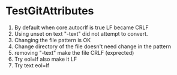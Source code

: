 # TestGitAttributes

1. By default when core.autocrlf is true LF became CRLF
2. Using unset on text "-text" did not attempt to convert.
3. Changing the file pattern is OK
4. Change directory of the file doesn't need change in the pattern
5. removing "-text" make the file CRLF (exprected)
6. Try eol=lf also make it LF
7. Try text eol=lf
